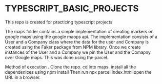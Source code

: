# TYPESCRIPT_BASIC_PROJECTS
This repo is created for practicing typescript projects


The maps folder contains a simple implementation of creating markers on google maps using the google maops api. The implementation consists of a User and a Company class where the data for the user and Company is created using the Faker package from NPM library. Once we create instances of the User and a Company we pin the User and the Comapny over Google maps. This was done using the parcel. 

Method of execution . 
Clone the repo. 
cd into maps.
install all the dependenices using npm install
Then run npx parcel index.html
open the URL in a browser.
